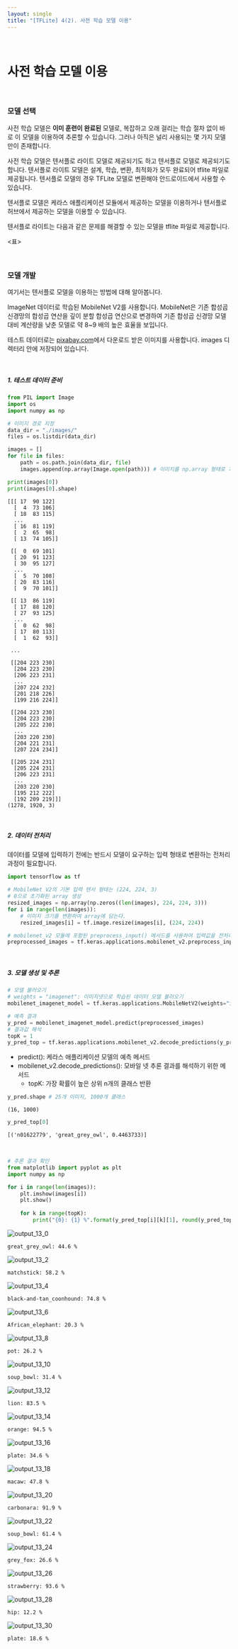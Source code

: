 ```yaml
---
layout: single
title: "[TFLite] 4(2). 사전 학습 모델 이용"
---
```




<br>

# 사전 학습 모델 이용

<br>

### 모델 선택

사전 학습 모델은 **이미 훈련이 완료된** 모델로, 복잡하고 오래 걸리는 학습 절차 없이 바로 이 모델을 이용하여 추론할 수 있습니다. 그러나 아직은 널리 사용되는 몇 가지 모델만이 존재합니다. 

사전 학습 모델은 텐서플로 라이트 모델로 제공되기도 하고 텐서플로 모델로 제공되기도 합니다. 텐서플로 라이트 모델은 설계, 학습, 변환, 최적화가 모두 완료되어 tflite 파일로 제공됩니다. 텐서플로 모델의 경우 TFLite 모델로 변환해야 안드로이드에서 사용할 수 있습니다. 

텐서플로 모델은 케라스 애플리케이션 모듈에서 제공하는 모델을 이용하거나 텐서플로 허브에서 제공하는 모델을 이용할 수 있습니다. 

텐서플로 라이트는 다음과 같은 문제를 해결할 수 있는 모델을 tflite 파일로 제공합니다. 

<표>

<br>

### 모델 개발

여기서는 텐서플로 모델을 이용하는 방법에 대해 알아봅니다. 

ImageNet 데이터로 학습된 MobileNet V2를 사용합니다. MobileNet은 기존 합성곱 신경망의 합성곱 연산을 깊이 분할 합성곱 연산으로 변경하여 기존 합성곱 신경망 모델 대비 계산량을 낮춘 모델로 약 8~9 배의 높은 효율을 보입니다. 

테스트 데이터로는 [pixabay.com](pixabay.com)에서 다운로드 받은 이미지를 사용합니다. images 디렉터리 안에 저장되어 있습니다. 

<br>

##### 1. 테스트 데이터 준비


```python
from PIL import Image
import os
import numpy as np

# 이미지 경로 지정
data_dir = "./images/"
files = os.listdir(data_dir)

images = []
for file in files:
    path = os.path.join(data_dir, file)
    images.append(np.array(Image.open(path))) # 이미지를 np.array 형태로 가져옴
```


```python
print(images[0])
print(images[0].shape)
```

    [[[ 17  90 122]
      [  4  73 106]
      [ 18  83 115]
      ...
      [ 16  81 119]
      [  2  65  98]
      [ 13  74 105]]
    
     [[  0  69 101]
      [ 20  91 123]
      [ 30  95 127]
      ...
      [  5  70 108]
      [ 20  83 116]
      [  9  70 101]]
    
     [[ 13  86 119]
      [ 17  88 120]
      [ 27  93 125]
      ...
      [  0  62  98]
      [ 17  80 113]
      [  1  62  93]]
    
     ...
    
     [[204 223 230]
      [204 223 230]
      [206 223 231]
      ...
      [207 224 232]
      [201 218 226]
      [199 216 224]]
    
     [[204 223 230]
      [204 223 230]
      [205 222 230]
      ...
      [203 220 230]
      [204 221 231]
      [207 224 234]]
    
     [[205 224 231]
      [205 224 231]
      [206 223 231]
      ...
      [203 220 230]
      [195 212 222]
      [192 209 219]]]
    (1278, 1920, 3)

<br>

##### 2. 데이터 전처리

데이터를 모델에 입력하기 전에는 반드시 모델이 요구하는 입력 형태로 변환하는 전처리 과정이 필요합니다. 


```python
import tensorflow as tf

# MobileNet V2의 기본 입력 텐서 형태는 (224, 224, 3)
# 0으로 초기화된 array 생성
resized_images = np.array(np.zeros((len(images), 224, 224, 3)))
for i in range(len(images)):
    # 이미지 크기를 변환하여 array에 담는다. 
    resized_images[i] = tf.image.resize(images[i], (224, 224))

# mobilenet_v2 모듈에 포함된 preprocess_input() 메서드를 사용하여 입력값을 전처리
preprocessed_images = tf.keras.applications.mobilenet_v2.preprocess_input(resized_images)
```

<br>

##### 3. 모델 생성 및 추론


```python
# 모델 불러오기
# weights = "imagenet": 이미지넷으로 학습된 데이터 모델 불러오기
mobilenet_imagenet_model = tf.keras.applications.MobileNetV2(weights="imagenet")

# 예측 결과
y_pred = mobilenet_imagenet_model.predict(preprocessed_images)
# 결과값 해석
topK = 1
y_pred_top = tf.keras.applications.mobilenet_v2.decode_predictions(y_pred, top=topK)
```

- predict(): 케라스 애플리케이션 모델의 예측 메서드
- mobilenet_v2.decode_predictions(): 모바일 넷 추론 결과를 해석하기 위한 메서드
    - topK: 가장 확률이 높은 상위 n개의 클래스 반환


```python
y_pred.shape # 25개 이미지, 1000개 클래스
```




    (16, 1000)




```python
y_pred_top[0]
```




    [('n01622779', 'great_grey_owl', 0.4463733)]

<br>


```python
# 추론 결과 확인
from matplotlib import pyplot as plt
import numpy as np

for i in range(len(images)):
    plt.imshow(images[i])
    plt.show()
    
    for k in range(topK):
        print("{0}: {1} %".format(y_pred_top[i][k][1], round(y_pred_top[i][k][2] * 100, 1)))
```


![output_13_0](https://user-images.githubusercontent.com/70505378/128633652-f0d75107-cf6d-4a6d-ac69-5aa4f572ea6e.png)
    


    great_grey_owl: 44.6 %




![output_13_2](https://user-images.githubusercontent.com/70505378/128633658-be27fdb9-2bbd-4707-a7d0-3b55c5d44689.png)
    


    matchstick: 58.2 %




![output_13_4](https://user-images.githubusercontent.com/70505378/128633661-fdd8bb86-c3dd-4020-ab83-fcedaa52dde7.png)
    


    black-and-tan_coonhound: 74.8 %




![output_13_6](https://user-images.githubusercontent.com/70505378/128633663-730dc7de-656d-4271-b72f-210cbdfebf32.png)
    


    African_elephant: 20.3 %




![output_13_8](https://user-images.githubusercontent.com/70505378/128633665-3c321e7a-5e1a-4d65-8279-07e652197956.png)
    


    pot: 26.2 %




![output_13_10](https://user-images.githubusercontent.com/70505378/128633666-ddddf38a-9885-4cd7-be2f-93dd568499ba.png)
    


    soup_bowl: 31.4 %




![output_13_12](https://user-images.githubusercontent.com/70505378/128633668-3e7d1bd3-b9b4-4738-976d-d5a5ce18824a.png)
    


    lion: 83.5 %




![output_13_14](https://user-images.githubusercontent.com/70505378/128633669-d42e13a3-6441-4fbc-860c-303e6376ffcc.png)
    


    orange: 94.5 %




![output_13_16](https://user-images.githubusercontent.com/70505378/128633670-cf465d9b-bd72-475f-90c8-bf3c0c68f77c.png)
    


    plate: 34.6 %




![output_13_18](https://user-images.githubusercontent.com/70505378/128633671-8a47e7e1-d31f-489f-aea5-76bdbaafd221.png)
    


    macaw: 47.8 %




![output_13_20](https://user-images.githubusercontent.com/70505378/128633673-dcbfe4c2-5080-403a-bd14-a4faa1951f4b.png)
    


    carbonara: 91.9 %




![output_13_22](https://user-images.githubusercontent.com/70505378/128633674-7d15b9a1-5560-4c07-897e-67301697e2e5.png)
    


    soup_bowl: 61.4 %




![output_13_24](https://user-images.githubusercontent.com/70505378/128633675-79094e14-c597-49a7-b96d-4ceaaf8365e1.png)
    


    grey_fox: 26.6 %




![output_13_26](https://user-images.githubusercontent.com/70505378/128633678-a2abac0c-c934-446b-a2de-33406394e339.png)
    


    strawberry: 93.6 %




![output_13_28](https://user-images.githubusercontent.com/70505378/128633680-9d6b1738-1653-4640-acd2-888ab05dc539.png)
    


    hip: 12.2 %




![output_13_30](https://user-images.githubusercontent.com/70505378/128633682-5647bce2-a103-453e-9452-122bd8aeb2ff.png)
    


    plate: 18.6 %

